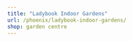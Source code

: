 ```yaml
---
title: "Ladybook Indoor Gardens"
url: /phoenix/ladybook-indoor-gardens/
shop: garden centre
---
```

